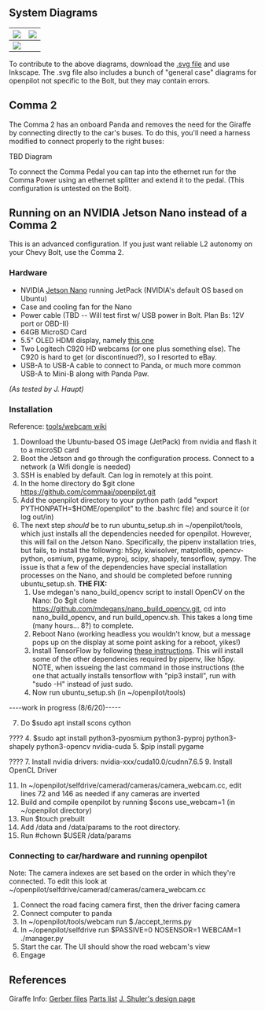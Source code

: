 ## System Diagrams ##

|![](http://justine-haupt.com/bolt/images/openpilot_bolt_comma2.png)| ![](http://justine-haupt.com/bolt/images/openpilot_bolt_jshuler.png)|
| ------------- |:-------------:|
|![](http://justine-haupt.com/bolt/images/openpilot_bolt_NVIDIAJetsonNano.png)|

To contribute to the above diagrams, download the [.svg file](http://www.justine-haupt.com/bolt/images/openpilot_systemdiagram.svg) and use Inkscape. The .svg file also includes a bunch of "general case" diagrams for openpilot not specific to the Bolt, but they may contain errors.

## Comma 2 ##
The Comma 2 has an onboard Panda and removes the need for the Giraffe by connecting directly to the car's buses.  To do this, you'll need a harness modified to connect properly to the right buses:

TBD Diagram

To connect the Comma Pedal you can tap into the ethernet run for the Comma Power using an ethernet splitter and extend it to the pedal.  (This configuration is untested on the Bolt).

## Running on an NVIDIA Jetson Nano instead of a Comma 2 ##
This is an advanced configuration. If you just want reliable L2 autonomy on your Chevy Bolt, use the Comma 2.
### Hardware ###
* NVIDIA [Jetson Nano](https://developer.nvidia.com/buy-jetson?product=jetson_nano&location=US) running JetPack (NVIDIA's default OS based on Ubuntu)
* Case and cooling fan for the Nano
* Power cable (TBD -- Will test first w/ USB power in Bolt. Plan Bs: 12V port or OBD-II)
* 64GB MicroSD Card 
* 5.5" OLED HDMI display, namely [this one](https://www.amazon.com/5-5inch-HDMI-AMOLED-Resolution-Capacitive/dp/B07N8WWDRK)
* Two Logitech C920 HD webcams (or one plus something else). The C920 is hard to get (or discontinued?), so I resorted to eBay.
* USB-A to USB-A cable to connect to Panda, or much more common USB-A to Mini-B along with Panda Paw.

*(As tested by J. Haupt)*

### Installation ###
Reference: [tools/webcam wiki](https://github.com/commaai/openpilot/tree/master/tools/webcam)
1. Download the Ubuntu-based OS image (JetPack) from nvidia and flash it to a microSD card
2. Boot the Jetson and go through the configuration process. Connect to a network (a Wifi dongle is needed)
3. SSH is enabled by default. Can log in remotely at this point.
4. In the home directory do $git clone https://github.com/commaai/openpilot.git
5. Add the openpilot directory to your python path (add "export PYTHONPATH=$HOME/openpilot" to the .bashrc file) and source it (or log out/in)
6. The next step *should* be to run ubuntu_setup.sh in ~/openpilot/tools, which just installs all the dependencies needed for openpilot. However, this will fail on the Jetson Nano. Specifically, the pipenv installation tries, but fails, to install the following: h5py, kiwisolver, matplotlib, opencv-python, osmium, pygame, pyproj, scipy, shapely, tensorflow, sympy. The issue is that a few of the dependencies have special installation processes on the Nano, and should be completed before running ubuntu_setup.sh. **THE FIX:**
    1. Use mdegan's nano_build_opencv script to install OpenCV on the Nano: Do $git clone https://github.com/mdegans/nano_build_opencv.git, cd into nano_build_opencv, and run build_opencv.sh. This takes a long time (many hours... 8?) to complete.
    2. Reboot Nano (working headless you wouldn't know, but a message pops up on the display at some point asking for a reboot, yikes!)
    3. Install TensorFlow by following [these instructions](https://docs.nvidia.com/deeplearning/frameworks/install-tf-jetson-platform/index.html). This will install some of the other dependencies required by pipenv, like h5py. NOTE, when issueing the last command in those instructions (the one that actually installs tensorflow with "pip3 install", run with "sudo -H" instead of just sudo.
    4. Now run ubuntu_setup.sh (in ~/openpilot/tools)

----work in progress (8/6/20)-----

7. Do $sudo apt install scons cython


????
    4. $sudo apt install python3-pyosmium python3-pyproj python3-shapely python3-opencv nvidia-cuda
    5. $pip install pygame

????
7. Install nvidia drivers: nvidia-xxx/cuda10.0/cudnn7.6.5
9. Install OpenCL Driver


11. In ~/openpilot/selfdrive/camerad/cameras/camera_webcam.cc, edit lines 72 and 146 as needed if any cameras are inverted
12. Build and compile openpilot by running $scons use_webcam=1 (in ~/openpilot directory)
13. Run $touch prebuilt
14. Add /data and /data/params to the root directory.
15. Run #chown $USER /data/params

### Connecting to car/hardware and running openpilot ###
Note: The camera indexes are set based on the order in which they're connected. To edit this look at ~/openpilot/selfdrive/camerad/cameras/camera_webcam.cc
1. Connect the road facing camera first, then the driver facing camera
2. Connect computer to panda
3. In ~/openpilot/tools/webcam run $./accept_terms.py 
4. In ~/openpilot/selfdrive run $PASSIVE=0 NOSENSOR=1 WEBCAM=1 ./manager.py
5. Start the car. The UI should show the road webcam's view
6. Engage

## References ##
Giraffe Info:
[Gerber files](http://www.justine-haupt.com/bolt/giraffefab/)
[Parts list](http://www.justine-haupt.com/bolt/giraffeparts/)
[J. Shuler's design page](https://easyeda.com/jshuler/chevy-bolt-openpilot-giraffe-rev-3)

